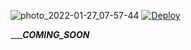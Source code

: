 ![photo_2022-01-27_07-57-44](https://user-images.githubusercontent.com/87700009/151706308-2a5b8e05-86ae-49f3-8f35-c6ef3670dafe.jpg)
[![Deploy](https://www.herokucdn.com/deploy/button.svg)](https://heroku.com/deploy?template=https://github.com/DARK-LEGEND-PRO/PYTHONBOT-V80)

__________COMING_SOON_______
